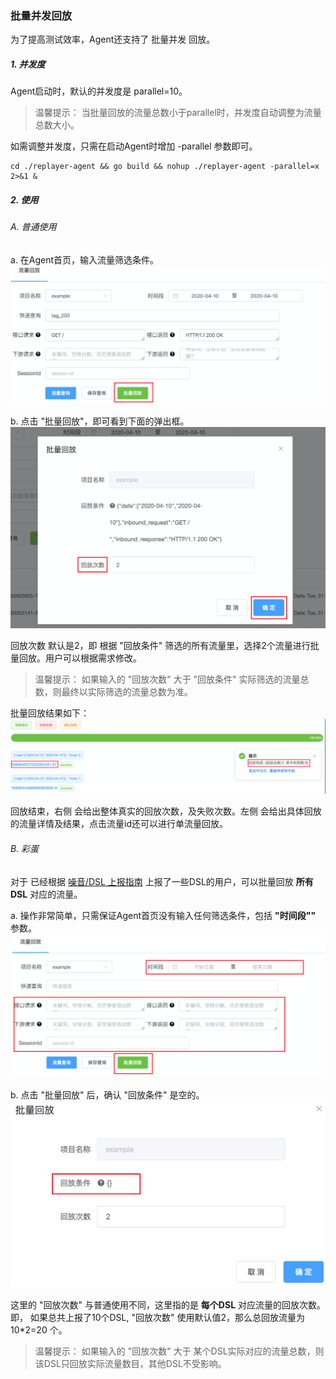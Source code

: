### 批量并发回放

为了提高测试效率，Agent还支持了 批量并发 回放。
 

##### 1. 并发度

Agent启动时，默认的并发度是 parallel=10。
> 温馨提示：
> 当批量回放的流量总数小于parallel时，并发度自动调整为流量总数大小。

如需调整并发度，只需在启动Agent时增加 -parallel 参数即可。
```shell script
cd ./replayer-agent && go build && nohup ./replayer-agent -parallel=x 2>&1 &
```

##### 2. 使用

###### A. 普通使用

a. 在Agent首页，输入流量筛选条件。
![web_index_parallel](../images/web_index_parallel.png)

b. 点击 "批量回放"，即可看到下面的弹出框。
![web_parallel_tab](../images/web_parallel_tab.png)

回放次数 默认是2，即 根据 "回放条件" 筛选的所有流量里，选择2个流量进行批量回放。用户可以根据需求修改。

> 温馨提示：
> 如果输入的 "回放次数" 大于 "回放条件" 实际筛选的流量总数，则最终以实际筛选的流量总数为准。

批量回放结果如下：
![parallel_detail](../images/parallel_detail.png)

回放结束，右侧 会给出整体真实的回放次数，及失败次数。左侧 会给出具体回放的流量详情及结果，点击流量id还可以进行单流量回放。

###### B. 彩蛋

对于 已经根据 [噪音/DSL 上报指南](./guide/report.md#1-dsl上报) 上报了一些DSL的用户，可以批量回放 **所有DSL** 对应的流量。

a. 操作非常简单，只需保证Agent首页没有输入任何筛选条件，包括 **"时间段""** 参数。
![parallel_caidan](../images/parallel_caidan.png)

b. 点击 "批量回放" 后，确认 "回放条件" 是空的。
![parallel_caidan_tab](../images/parallel_caidan_tab.png)

这里的 "回放次数" 与普通使用不同，这里指的是 **每个DSL** 对应流量的回放次数。即， 如果总共上报了10个DSL, "回放次数" 使用默认值2，那么总回放流量为 10*2=20 个。

> 温馨提示：
> 如果输入的 "回放次数" 大于 某个DSL实际对应的流量总数，则 该DSL只回放实际流量数目，其他DSL不受影响。

